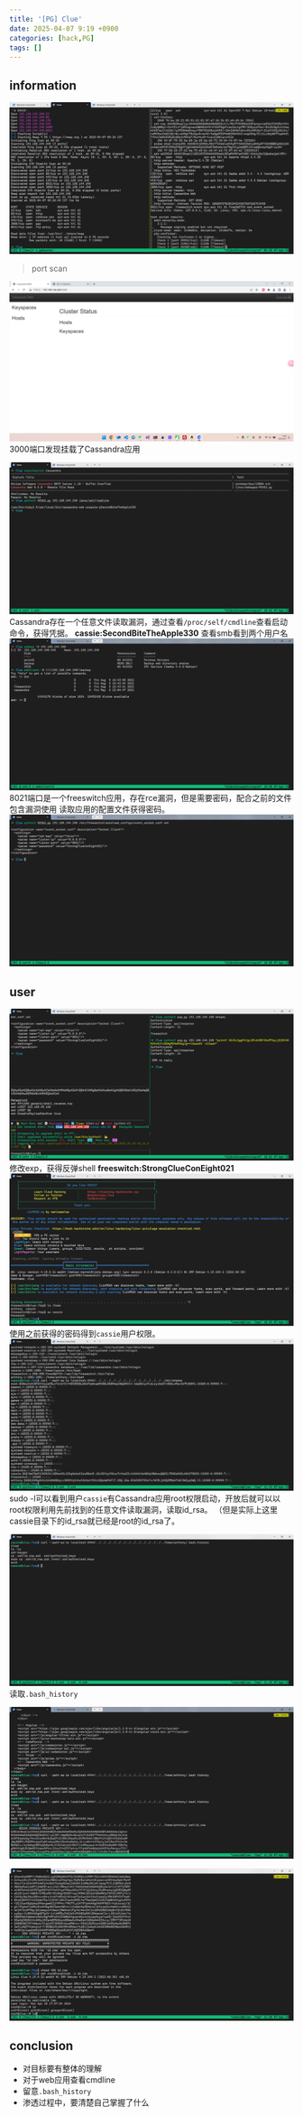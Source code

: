```yaml
---
title: '[PG] Clue'
date: 2025-04-07 9:19 +0900
categories: [hack,PG]
tags: []
---
```


## information

![alt text](<../assets/img/2025-04-06-[PG] Clue.assets/image-1.png>)
> port scan


![alt text](<../assets/img/2025-04-06-[PG] Clue.assets/image.png>)
3000端口发现挂载了Cassandra应用

![alt text](<../assets/img/2025-04-06-[PG] Clue.assets/image-2.png>)
Cassandra存在一个任意文件读取漏洞，通过查看`/proc/self/cmdline`查看启动命令，获得凭据。
**cassie:SecondBiteTheApple330**
查看smb看到两个用户名
![alt text](<../assets/img/2025-04-06-[PG] Clue.assets/image-3.png>)
8021端口是一个freeswitch应用，存在rce漏洞，但是需要密码，配合之前的文件包含漏洞使用
读取应用的配置文件获得密码。
![alt text](<../assets/img/2025-04-06-[PG] Clue.assets/image-4.png>)
## user
![alt text](<../assets/img/2025-04-06-[PG] Clue.assets/image-5.png>)
修改exp，获得反弹shell
**freeswitch:StrongClueConEight021**
![alt text](<../assets/img/2025-04-06-[PG] Clue.assets/image-6.png>)
使用之前获得的密码得到`cassie`用户权限。
![alt text](<../assets/img/2025-04-06-[PG] Clue.assets/image-7.png>)
sudo -l可以看到用户`cassie`有Cassandra应用root权限启动，开放后就可以以root权限利用先前找到的任意文件读取漏洞，读取id_rsa。
（但是实际上这里cassie目录下的id_rsa就已经是root的id_rsa了。

![alt text](<../assets/img/2025-04-06-[PG] Clue.assets/image-8.png>)
读取`.bash_history`

![alt text](<../assets/img/2025-04-06-[PG] Clue.assets/image-9.png>)

![alt text](<../assets/img/2025-04-06-[PG] Clue.assets/image-10.png>)


## conclusion
- 对目标要有整体的理解
- 对于web应用查看cmdline
- 留意`.bash_history`
- 渗透过程中，要清楚自己掌握了什么